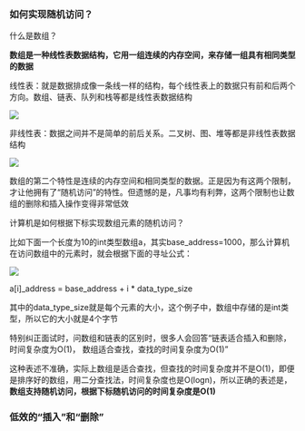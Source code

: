 
### 如何实现随机访问？

什么是数组？

__数组是一种线性表数据结构，它用一组连续的内存空间，来存储一组具有相同类型的数据__

线性表：就是数据排成像一条线一样的结构，每个线性表上的数据只有前和后两个方向。数组、链表、队列和栈等都是线性表数据结构

![][image-1]

非线性表：数据之间并不是简单的前后关系。二叉树、图、堆等都是非线性表数据结构

![][image-2]

数组的第二个特性是连续的内存空间和相同类型的数据。正是因为有这两个限制，才让他拥有了“随机访问”的特性。但遗憾的是，凡事均有利弊，这两个限制也让数组的删除和插入操作变得非常低效

计算机是如何根据下标实现数组元素的随机访问？

比如下面一个长度为10的int类型数组a，其实base\_address=1000，那么计算机在访问数组中的元素时，就会根据下面的寻址公式：

![][image-3]


 a\[i]\_address = base\_address + i \* data\_type\_size


其中的data\_type\_size就是每个元素的大小，这个例子中，数组中存储的是int类型，所以它的大小就是4个字节

特别纠正面试时，问数组和链表的区别时，很多人会回答“链表适合插入和删除，时间复杂度为O(1)， 数组适合查找，查找的时间复杂度为O(1)”

这种表述不准确，实际上数组是适合查找，但查找的时间复杂度并不是O(1)，即便是排序好的数组，用二分查找法，时间复杂度也是O(logn)，所以正确的表述是，__数组支持随机访问，根据下标随机访问的时间复杂度是O(1)__

### 低效的“插入”和“删除”

[image-1]:	https://github.com/hacksman/learning/blob/master/picture/xianxingbiao.jpg
[image-2]:	https://github.com/hacksman/learning/blob/master/picture/feixianxingbiao.jpg
[image-3]:	https://github.com/hacksman/learning/blob/master/picture/neicunxunzhi.jpg